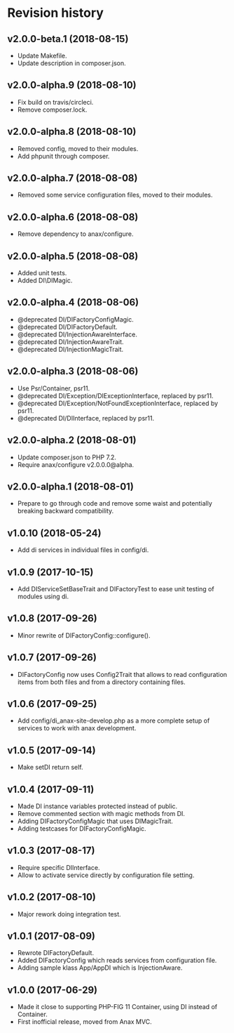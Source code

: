Revision history
=================================



v2.0.0-beta.1 (2018-08-15)
---------------------------------

* Update Makefile.
* Update description in composer.json.



v2.0.0-alpha.9 (2018-08-10)
---------------------------------

* Fix build on travis/circleci.
* Remove composer.lock.



v2.0.0-alpha.8 (2018-08-10)
---------------------------------

* Removed config, moved to their modules.
* Add phpunit through composer.



v2.0.0-alpha.7 (2018-08-08)
---------------------------------

* Removed some service configuration files, moved to their modules.



v2.0.0-alpha.6 (2018-08-08)
---------------------------------

* Remove dependency to anax/configure.



v2.0.0-alpha.5 (2018-08-08)
---------------------------------

* Added unit tests.
* Added DI\\DIMagic.



v2.0.0-alpha.4 (2018-08-06)
---------------------------------

* @deprecated DI/DIFactoryConfigMagic.
* @deprecated DI/DIFactoryDefault.
* @deprecated DI/InjectionAwareInterface.
* @deprecated DI/InjectionAwareTrait.
* @deprecated DI/InjectionMagicTrait.



v2.0.0-alpha.3 (2018-08-06)
---------------------------------

* Use Psr/Container, psr11.
* @deprecated DI/Exception/DIExceptionInterface, replaced by psr11. 
* @deprecated DI/Exception/NotFoundExceptionInterface, replaced by psr11.
* @deprecated DI/DIInterface, replaced by psr11.



v2.0.0-alpha.2 (2018-08-01)
---------------------------------

* Update composer.json to PHP 7.2.
* Require anax/configure v2.0.0.0@alpha.



v2.0.0-alpha.1 (2018-08-01)
---------------------------------

* Prepare to go through code and remove some waist and potentially breaking backward compatibility.



v1.0.10 (2018-05-24)
---------------------------------

* Add di services in individual files in config/di.



v1.0.9 (2017-10-15)
---------------------------------

* Add DIServiceSetBaseTrait and DIFactoryTest to ease unit testing of modules using di.



v1.0.8 (2017-09-26)
---------------------------------

* Minor rewrite of DIFactoryConfig::configure().



v1.0.7 (2017-09-26)
---------------------------------

* DIFactoryConfig now uses Config2Trait that allows to read configuration items from both files and from a directory containing files.



v1.0.6 (2017-09-25)
---------------------------------

* Add config/di_anax-site-develop.php as a more complete setup of services to work with anax development.



v1.0.5 (2017-09-14)
---------------------------------

* Make setDI return self.



v1.0.4 (2017-09-11)
---------------------------------

* Made DI instance variables protected instead of public.
* Remove commented section with magic methods from DI.
* Adding DIFactoryConfigMagic that uses DIMagicTrait.
* Adding testcases for DIFactoryConfigMagic.



v1.0.3 (2017-08-17)
---------------------------------

* Require specific DIInterface.
* Allow to activate service directly by configuration file setting.



v1.0.2 (2017-08-10)
---------------------------------

* Major rework doing integration test.



v1.0.1 (2017-08-09)
---------------------------------

* Rewrote DIFactoryDefault.
* Added DIFactoryConfig which reads services from configuration file.
* Adding sample klass App/AppDI which is InjectionAware.



v1.0.0 (2017-06-29)
---------------------------------

* Made it close to supporting PHP-FIG 11 Container, using DI instead of Container.
* First inofficial release, moved from Anax MVC.
